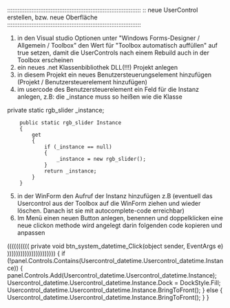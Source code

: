 ﻿:::::::::::::::::::::::::::::::::::::::::::::::::::::::::::::::::::::::::::::
:: neue UserControl erstellen, bzw. neue Oberfläche
:::::::::::::::::::::::::::::::::::::::::::::::::::::::::::::::::::::::::::::



1) in den Visual studio Optionen unter "Windows Forms-Designer / Allgemein / Toolbox" den Wert für "Toolbox automatisch auffüllen" auf true setzen, damit die UserControls nach einem Rebuild auch in der Toolbox erscheinen
2) ein neues .net Klassenbibliothek DLL(!!!) Projekt anlegen
3) in diesem Projekt ein neues Benutzersteuerungselement hinzufügen (Projekt / Benutzersteuerelement hinzufügen)
4) im usercode des Benutzersteuerelement ein Feld für die Instanz anlegen, z.B:
die _instance muss so heißen wie die Klasse

 private static rgb_slider _instance;

        public static rgb_slider Instance
        {
            get
            {
                if (_instance == null)
                {
                    _instance = new rgb_slider();
                }
                return _instance;
            }
        }

5) in der WinForm den Aufruf der Instanz hinzufügen z.B
(eventuell das Usercontrol aus der Toolbox auf die WinForm ziehen und wieder löschen. Danach ist sie mit autocomplete-code erreichbar)
6) Im Menü einen neuen Button anlegen, benennen und doppelklicken
eine neue clickon methode wird angelegt
darin folgenden code kopieren und anpassen

(((((((((( private void btn_system_datetime_Click(object sender, EventArgs e) ))))))))))))))))))))))
        {
            if (!panel.Controls.Contains(Usercontrol_datetime.Usercontrol_datetime.Instance))
            {
                panel.Controls.Add(Usercontrol_datetime.Usercontrol_datetime.Instance);
                Usercontrol_datetime.Usercontrol_datetime.Instance.Dock = DockStyle.Fill;
                Usercontrol_datetime.Usercontrol_datetime.Instance.BringToFront();
            }
            else
            {
                Usercontrol_datetime.Usercontrol_datetime.Instance.BringToFront();
            }
        }


